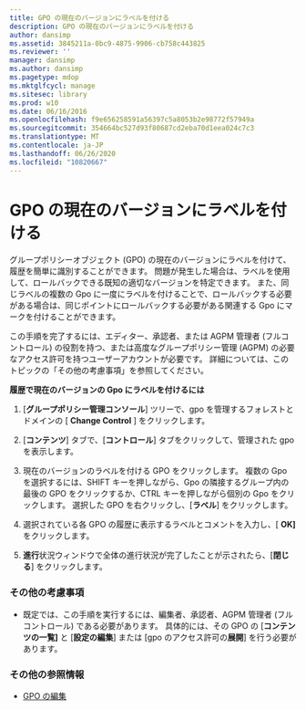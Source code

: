 ```yaml
---
title: GPO の現在のバージョンにラベルを付ける
description: GPO の現在のバージョンにラベルを付ける
author: dansimp
ms.assetid: 3845211a-0bc9-4875-9906-cb758c443825
ms.reviewer: ''
manager: dansimp
ms.author: dansimp
ms.pagetype: mdop
ms.mktglfcycl: manage
ms.sitesec: library
ms.prod: w10
ms.date: 06/16/2016
ms.openlocfilehash: f9e656258591a56397c5a8053b2e98772f57949a
ms.sourcegitcommit: 354664bc527d93f80687cd2eba70d1eea024c7c3
ms.translationtype: MT
ms.contentlocale: ja-JP
ms.lasthandoff: 06/26/2020
ms.locfileid: "10820667"
---
```

# GPO の現在のバージョンにラベルを付ける


グループポリシーオブジェクト (GPO) の現在のバージョンにラベルを付けて、履歴を簡単に識別することができます。 問題が発生した場合は、ラベルを使用して、ロールバックできる既知の適切なバージョンを特定できます。 また、同じラベルの複数の Gpo に一度にラベルを付けることで、ロールバックする必要がある場合は、同じポイントにロールバックする必要がある関連する Gpo にマークを付けることができます。

この手順を完了するには、エディター、承認者、または AGPM 管理者 (フルコントロール) の役割を持つ、または高度なグループポリシー管理 (AGPM) の必要なアクセス許可を持つユーザーアカウントが必要です。 詳細については、このトピックの「その他の考慮事項」を参照してください。

**履歴で現在のバージョンの Gpo にラベルを付けるには**

1.  [**グループポリシー管理コンソール**] ツリーで、gpo を管理するフォレストとドメインの [ **Change Control** ] をクリックします。

2.  [**コンテンツ**] タブで、[**コントロール**] タブをクリックして、管理された gpo を表示します。

3.  現在のバージョンのラベルを付ける GPO をクリックします。 複数の Gpo を選択するには、SHIFT キーを押しながら、Gpo の隣接するグループ内の最後の GPO をクリックするか、CTRL キーを押しながら個別の Gpo をクリックします。 選択した GPO を右クリックし、[**ラベル**] をクリックします。

4.  選択されている各 GPO の履歴に表示するラベルとコメントを入力し、[ **OK]** をクリックします。

5.  **進行**状況ウィンドウで全体の進行状況が完了したことが示されたら、[**閉じる**] をクリックします。

### その他の考慮事項

-   既定では、この手順を実行するには、編集者、承認者、AGPM 管理者 (フルコントロール) である必要があります。 具体的には、その GPO の [**コンテンツの一覧]** と [**設定の編集**] または [gpo のアクセス許可の**展開**] を行う必要があります。

### その他の参照情報

-   [GPO の編集](editing-a-gpo-agpm30ops.md)

 

 





